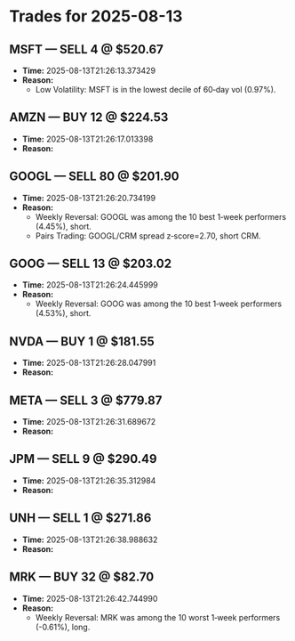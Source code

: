 # Trades for 2025-08-13

## MSFT — SELL 4 @ $520.67
- **Time:** 2025-08-13T21:26:13.373429
- **Reason:**
  - Low Volatility: MSFT is in the lowest decile of 60‑day vol (0.97%).

## AMZN — BUY 12 @ $224.53
- **Time:** 2025-08-13T21:26:17.013398
- **Reason:**

## GOOGL — SELL 80 @ $201.90
- **Time:** 2025-08-13T21:26:20.734199
- **Reason:**
  - Weekly Reversal: GOOGL was among the 10 best 1‑week performers (4.45%), short.
  - Pairs Trading: GOOGL/CRM spread z‑score=2.70, short CRM.

## GOOG — SELL 13 @ $203.02
- **Time:** 2025-08-13T21:26:24.445999
- **Reason:**
  - Weekly Reversal: GOOG was among the 10 best 1‑week performers (4.53%), short.

## NVDA — BUY 1 @ $181.55
- **Time:** 2025-08-13T21:26:28.047991
- **Reason:**

## META — SELL 3 @ $779.87
- **Time:** 2025-08-13T21:26:31.689672
- **Reason:**

## JPM — SELL 9 @ $290.49
- **Time:** 2025-08-13T21:26:35.312984
- **Reason:**

## UNH — SELL 1 @ $271.86
- **Time:** 2025-08-13T21:26:38.988632
- **Reason:**

## MRK — BUY 32 @ $82.70
- **Time:** 2025-08-13T21:26:42.744990
- **Reason:**
  - Weekly Reversal: MRK was among the 10 worst 1‑week performers (-0.61%), long.

